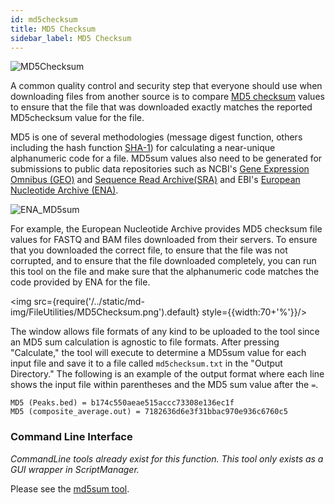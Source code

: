 ```yaml
---
id: md5checksum
title: MD5 Checksum
sidebar_label: MD5 Checksum
---
```


![MD5Checksum](/../static/icons/FileUtilities/MD5Checksum_square.svg)

A common quality control and security step that everyone should use when downloading files from another source is to compare [MD5 checksum][md5sum-original] values to ensure that the file that was downloaded exactly matches the reported MD5checksum value for the file.

MD5 is one of several methodologies (message digest function, others including the hash function [SHA-1][sha1sum-link]) for calculating a near-unique alphanumeric code for a file. MD5sum values also need to be generated for submissions to public data repositories such as NCBI's [Gene Expression Omnibus (GEO)][submission-reqs-geo] and [Sequence Read Archive(SRA)][submission-reqs-sra] and EBI's [European Nucleotide Archive (ENA)][submission-reqs-ena].

![ENA_MD5sum](/../static/md-img/ENA_MD5sum.png)

For example, the European Nucleotide Archive provides MD5 checksum file values for FASTQ and BAM files downloaded from their servers. To ensure that you downloaded the correct file, to ensure that the file was not corrupted, and to ensure that the file downloaded completely, you can run this tool on the file and make sure that the alphanumeric code matches the code provided by ENA for the file.

<img src={require('/../static/md-img/FileUtilities/MD5Checksum.png').default} style={{width:70+'%'}}/>

The window allows file formats of any kind to be uploaded to the tool since an MD5 sum calculation is agnostic to file formats. After pressing "Calculate," the tool will execute to determine a MD5sum value for each input file and save it to a file called `md5checksum.txt` in the "Output Directory." The following is an example of the output format where each line shows the input file within parentheses and the MD5 sum value after the `=`.

```
MD5 (Peaks.bed) = b174c550aeae515accc73308e136ec1f
MD5 (composite_average.out) = 7182636d6e3f31bbac970e936c6760c5
```

### Command Line Interface

_CommandLine tools already exist for this function. This tool only exists as a GUI wrapper in ScriptManager._

Please see the [md5sum tool][md5sum-original].

[md5sum-original]: https://www.geeksforgeeks.org/md5sum-linux-command/
[sha1sum-link]: https://en.wikipedia.org/wiki/SHA-1
[submission-reqs-geo]: https://ghtf.biochem.uci.edu/ncbi-geo-submission/
[submission-reqs-sra]: https://anonsvn.ncbi.nlm.nih.gov/repos/v1/trunk/sra/doc/SRA_1-1/SRA_Quick_Start_Guide.pdf
[submission-reqs-ena]: https://biodiversitydata-se.github.io/mol-data/ena-metabar.html
